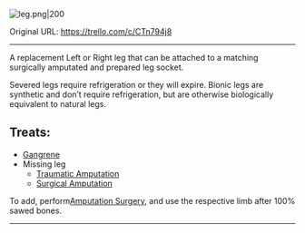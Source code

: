 ![leg.png\|200](/Items/Leg%20(Bionic%20_%20Severed)%20-%20Attachments/680461ab99d723d407b69096.png)

Original URL: https://trello.com/c/CTn794j8

---

A replacement Left or Right leg that can be attached to a matching surgically amputated and prepared leg socket.

Severed legs require refrigeration or they will expire.
Bionic legs are synthetic and don’t require refrigeration, but are otherwise biologically equivalent to natural legs.

## Treats:

- [Gangrene](../Extremities/Gangrene.md)
- Missing leg
  - [Traumatic Amputation](../Extremities/Traumatic%20Amputation.md)
  - [Surgical Amputation](../Extremities/Surgical%20Amputation.md)

To add, perform[Amputation Surgery](../Procedures/Amputation%20Surgery.md), and use the respective limb after 100% sawed bones.

---

